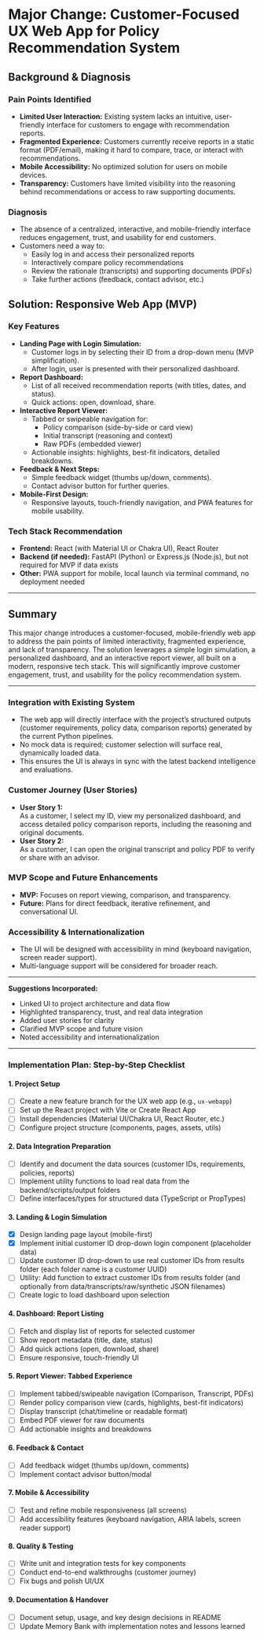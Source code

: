 # Major Change: Customer-Focused UX Web App for Policy Recommendation System

## Background & Diagnosis

### Pain Points Identified
- **Limited User Interaction:** Existing system lacks an intuitive, user-friendly interface for customers to engage with recommendation reports.
- **Fragmented Experience:** Customers currently receive reports in a static format (PDF/email), making it hard to compare, trace, or interact with recommendations.
- **Mobile Accessibility:** No optimized solution for users on mobile devices.
- **Transparency:** Customers have limited visibility into the reasoning behind recommendations or access to raw supporting documents.

### Diagnosis
- The absence of a centralized, interactive, and mobile-friendly interface reduces engagement, trust, and usability for end customers.
- Customers need a way to:
  - Easily log in and access their personalized reports
  - Interactively compare policy recommendations
  - Review the rationale (transcripts) and supporting documents (PDFs)
  - Take further actions (feedback, contact advisor, etc.)

## Solution: Responsive Web App (MVP)

### Key Features
- **Landing Page with Login Simulation:**
  - Customer logs in by selecting their ID from a drop-down menu (MVP simplification).
  - After login, user is presented with their personalized dashboard.
- **Report Dashboard:**
  - List of all received recommendation reports (with titles, dates, and status).
  - Quick actions: open, download, share.
- **Interactive Report Viewer:**
  - Tabbed or swipeable navigation for:
    - Policy comparison (side-by-side or card view)
    - Initial transcript (reasoning and context)
    - Raw PDFs (embedded viewer)
  - Actionable insights: highlights, best-fit indicators, detailed breakdowns.
- **Feedback & Next Steps:**
  - Simple feedback widget (thumbs up/down, comments).
  - Contact advisor button for further queries.
- **Mobile-First Design:**
  - Responsive layouts, touch-friendly navigation, and PWA features for mobile usability.

### Tech Stack Recommendation
- **Frontend:** React (with Material UI or Chakra UI), React Router
- **Backend (if needed):** FastAPI (Python) or Express.js (Node.js), but not required for MVP if data exists
- **Other:** PWA support for mobile, local launch via terminal command, no deployment needed

---

## Summary
This major change introduces a customer-focused, mobile-friendly web app to address the pain points of limited interactivity, fragmented experience, and lack of transparency. The solution leverages a simple login simulation, a personalized dashboard, and an interactive report viewer, all built on a modern, responsive tech stack. This will significantly improve customer engagement, trust, and usability for the policy recommendation system.

---

### Integration with Existing System

- The web app will directly interface with the project’s structured outputs (customer requirements, policy data, comparison reports) generated by the current Python pipelines.
- No mock data is required; customer selection will surface real, dynamically loaded data.
- This ensures the UI is always in sync with the latest backend intelligence and evaluations.

### Customer Journey (User Stories)

- **User Story 1:**  
  As a customer, I select my ID, view my personalized dashboard, and access detailed policy comparison reports, including the reasoning and original documents.
- **User Story 2:**  
  As a customer, I can open the original transcript and policy PDF to verify or share with an advisor.

### MVP Scope and Future Enhancements

- **MVP:** Focuses on report viewing, comparison, and transparency.
- **Future:** Plans for direct feedback, iterative refinement, and conversational UI.

### Accessibility & Internationalization

- The UI will be designed with accessibility in mind (keyboard navigation, screen reader support).
- Multi-language support will be considered for broader reach.

---

**Suggestions Incorporated:**
- Linked UI to project architecture and data flow
- Highlighted transparency, trust, and real data integration
- Added user stories for clarity
- Clarified MVP scope and future vision
- Noted accessibility and internationalization

---

### Implementation Plan: Step-by-Step Checklist

#### 1. Project Setup
- [ ] Create a new feature branch for the UX web app (e.g., `ux-webapp`)
- [ ] Set up the React project with Vite or Create React App
- [ ] Install dependencies (Material UI/Chakra UI, React Router, etc.)
- [ ] Configure project structure (components, pages, assets, utils)

#### 2. Data Integration Preparation
- [ ] Identify and document the data sources (customer IDs, requirements, policies, reports)
- [ ] Implement utility functions to load real data from the backend/scripts/output folders
- [ ] Define interfaces/types for structured data (TypeScript or PropTypes)

#### 3. Landing & Login Simulation
- [x] Design landing page layout (mobile-first)
- [x] Implement initial customer ID drop-down login component (placeholder data)
- [ ] Update customer ID drop-down to use real customer IDs from results folder (each folder name is a customer UUID)
- [ ] Utility: Add function to extract customer IDs from results folder (and optionally from data/transcripts/raw/synthetic JSON filenames)
- [ ] Create logic to load dashboard upon selection

#### 4. Dashboard: Report Listing
- [ ] Fetch and display list of reports for selected customer
- [ ] Show report metadata (title, date, status)
- [ ] Add quick actions (open, download, share)
- [ ] Ensure responsive, touch-friendly UI

#### 5. Report Viewer: Tabbed Experience
- [ ] Implement tabbed/swipeable navigation (Comparison, Transcript, PDFs)
- [ ] Render policy comparison view (cards, highlights, best-fit indicators)
- [ ] Display transcript (chat/timeline or readable format)
- [ ] Embed PDF viewer for raw documents
- [ ] Add actionable insights and breakdowns

#### 6. Feedback & Contact
- [ ] Add feedback widget (thumbs up/down, comments)
- [ ] Implement contact advisor button/modal

#### 7. Mobile & Accessibility
- [ ] Test and refine mobile responsiveness (all screens)
- [ ] Add accessibility features (keyboard navigation, ARIA labels, screen reader support)

#### 8. Quality & Testing
- [ ] Write unit and integration tests for key components
- [ ] Conduct end-to-end walkthroughs (customer journey)
- [ ] Fix bugs and polish UI/UX

#### 9. Documentation & Handover
- [ ] Document setup, usage, and key design decisions in README
- [ ] Update Memory Bank with implementation notes and lessons learned
